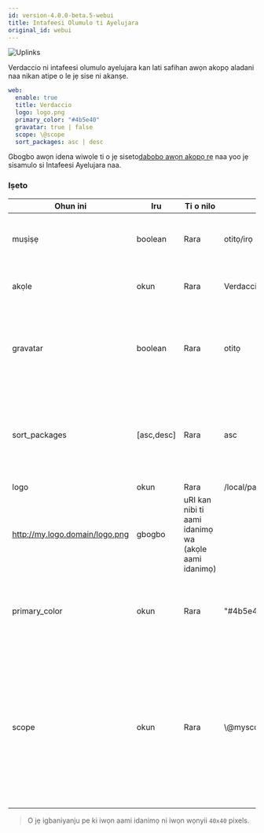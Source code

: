 ```yaml
---
id: version-4.0.0-beta.5-webui
title: Intafeesi Olumulo ti Ayelujara
original_id: webui
---
```


![Uplinks](https://user-images.githubusercontent.com/558752/52916111-fa4ba980-32db-11e9-8a64-f4e06eb920b3.png)

Verdaccio ni intafeesi olumulo ayelujara kan lati safihan awọn akopọ aladani naa nikan atipe o le jẹ sise ni akanṣe.

```yaml
web:
  enable: true
  title: Verdaccio
  logo: logo.png
  primary_color: "#4b5e40"
  gravatar: true | false
  scope: \@scope
  sort_packages: asc | desc
```

Gbogbo awọn idena wiwọle ti o jẹ siseto[dabobo awọn akopọ rẹ](protect-your-dependencies.md) naa yoo jẹ sisamulo si Intafeesi Ayelujara naa.

### Iṣeto

| Ohun ini      | Iru        | Ti o nilo | Apẹẹrẹ                                                      | Atilẹyin   | Apejuwe                                                                                                                                      |
| ------------- | ---------- | --------- | ----------------------------------------------------------- | ---------- | -------------------------------------------------------------------------------------------------------------------------------------------- |
| muṣiṣẹ        | boolean    | Rara      | otitọ/irọ                                                   | gbogbo     | gba lati ṣafihan intafeesi ayelujara naa                                                                                                     |
| akọle         | okun       | Rara      | Verdaccio                                                   | gbogbo     | Apejuwe akọle akori HTML                                                                                                                     |
| gravatar      | boolean    | Rara      | otitọ                                                       | `>v4`   | Gravatars yoo jẹ pipilẹṣẹ labẹ ibori ti o ba jẹ pe ohun-ini yii wa ni imusisẹ                                                                |
| sort_packages | [asc,desc] | Rara      | asc                                                         | `>v4`   | Nipa atilẹwa awọn akopọ aladani ti jẹ siseto lẹsẹsẹ ni ọna igasoke                                                                           |
| logo          | okun       | Rara      | /local/path/to/my/logo.png  
http://my.logo.domain/logo.png | gbogbo     | uRI kan nibi ti aami idanimọ wa (akọle aami idanimọ)                                                                                         |
| primary_color | okun       | Rara      | "#4b5e40"                                                   | `>4`    | Awọ akọkọ lati lo jakejado UI naa(akọle, abbl)                                                                                               |
| scope         | okun       | Rara      | \\@myscope                                                | `>v3.x` | Ti o ba n lo iforukọsilẹ yii fun scope modulu kan ni pato, yan scope naa lati ṣeto rẹ ninu akọle itọnisọna webui (note: escape @ with \\@) |

> O jẹ igbaniyanju pe ki iwọn aami idanimọ ni iwọn wọnyii `40x40` pixels.